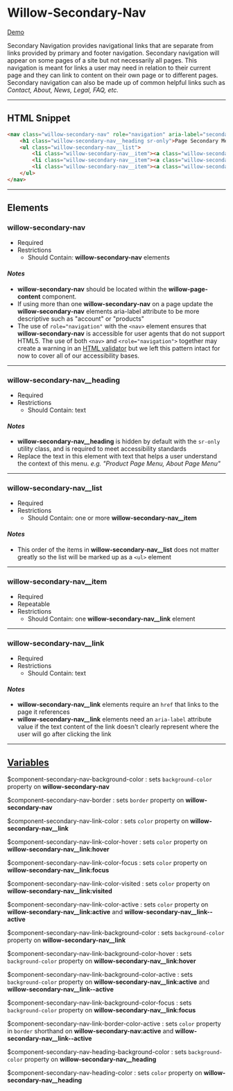 # **Willow-Secondary-Nav**

[Demo](https://unumux.github.io/willow-testing-site/components/secondary-nav.html)

Secondary Navigation provides navigational links that are separate from links provided by primary and footer navigation. Secondary navigation will appear on some pages of a site but not necessarily all pages. This navigation is meant for links a user may need in relation to their current page and they can link to content on their own page or to different pages. Secondary navigation can also be made up of common helpful links such as _Contact, About, News, Legal, FAQ, etc._

---

## HTML Snippet

```html
<nav class="willow-secondary-nav" role="navigation" aria-label="secondary">
    <h1 class="willow-secondary-nav__heading sr-only">Page Secondary Menu</h1>
    <ul class="willow-secondary-nav__list">
        <li class="willow-secondary-nav__item"><a class="willow-secondary-nav__link" href="" aria-label="">Menu Item 1</a></li>
        <li class="willow-secondary-nav__item"><a class="willow-secondary-nav__link" href="" aria-label="">Menu Item 2</a></li>
        <li class="willow-secondary-nav__item"><a class="willow-secondary-nav__link" href="" aria-label="">Menu Item 3</a></li>
    </ul>
</nav>
```

---

## Elements

### willow-secondary-nav

- Required
- Restrictions
  - Should Contain: **willow-secondary-nav** elements

#### _Notes_

- **willow-secondary-nav** should be located within the **willow-page-content** component.
- If using more than one **willow-secondary-nav** on a page update the **willow-secondary-nav** elements aria-label attribute to be more descriptive such as "account" or "products"
- The use of `role="navigation"` with the `<nav>` element ensures that **willow-secondary-nav** is accessible for user agents that do not support HTML5. The use of both `<nav>` and `<role="navigation">` together may create a warning in an [HTML validator](https://validator.w3.org/) but we left this pattern intact for now to cover all of our accessibility bases.

---

### willow-secondary-nav__heading

- Required
- Restrictions
  - Should Contain: text

#### _Notes_

- **willow-secondary-nav__heading** is hidden by default with the `sr-only` utility class, and is required to meet accessibility standards
- Replace the text in this element with text that helps a user understand the context of this menu. _e.g. "Product Page Menu, About Page Menu"_

---

### willow-secondary-nav__list

- Required
- Restrictions
  - Should Contain: one or more **willow-secondary-nav__item**

#### _Notes_

- This order of the items in **willow-secondary-nav__list** does not matter greatly so the list will be marked up as a `<ul>` element

---

### willow-secondary-nav__item

- Required
- Repeatable
- Restrictions
  - Should Contain: one **willow-secondary-nav__link** element

---

### willow-secondary-nav__link

- Required
- Restrictions
  - Should Contain: text

#### _Notes_

- **willow-secondary-nav__link** elements require an `href` that links to the page it references
- **willow-secondary-nav__link** elements need an `aria-label` attribute value if the text content of the link doesn't clearly represent where the user will go after clicking the link

---

## [Variables](./styles/_default-variables.scss)

$component-secondary-nav-background-color : sets `background-color` property on **willow-secondary-nav**

$component-secondary-nav-border : sets `border` property on **willow-secondary-nav**

$component-secondary-nav-link-color : sets `color` property on **willow-secondary-nav__link**

$component-secondary-nav-link-color-hover : sets `color` property on **willow-secondary-nav__link:hover**

$component-secondary-nav-link-color-focus : sets `color` property on **willow-secondary-nav__link:focus**

$component-secondary-nav-link-color-visited : sets `color` property on **willow-secondary-nav__link:visited**

$component-secondary-nav-link-color-active : sets `color` property on **willow-secondary-nav__link:active** and **willow-secondary-nav__link--active**

$component-secondary-nav-link-background-color : sets `background-color` property on **willow-secondary-nav__link**

$component-secondary-nav-link-background-color-hover : sets `background-color` property on **willow-secondary-nav__link:hover**

$component-secondary-nav-link-background-color-active : sets `background-color` property on **willow-secondary-nav__link:active** and **willow-secondary-nav__link--active**

$component-secondary-nav-link-background-color-focus : sets `background-color` property on **willow-secondary-nav__link:focus**

$component-secondary-nav-link-border-color-active : sets `color` property in `border` shorthand on **willow-secondary-nav:active**  and **willow-secondary-nav__link--active**

$component-secondary-nav-heading-background-color : sets `background-color` property on **willow-secondary-nav__heading**

$component-secondary-nav-heading-color : sets `color` property on **willow-secondary-nav__heading**
